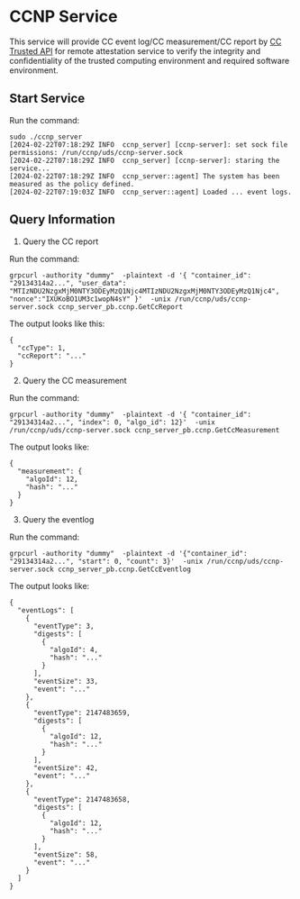 # CCNP Service

This service will provide CC event log/CC measurement/CC report by [CC Trusted API](https://github.com/cc-api/cc-trusted-api) for remote attestation service to verify the integrity and confidentiality of the trusted computing environment and required software environment.

## Start Service

Run the command:

```
sudo ./ccnp_server
[2024-02-22T07:18:29Z INFO  ccnp_server] [ccnp-server]: set sock file permissions: /run/ccnp/uds/ccnp-server.sock
[2024-02-22T07:18:29Z INFO  ccnp_server] [ccnp-server]: staring the service...
[2024-02-22T07:18:29Z INFO  ccnp_server::agent] The system has been measured as the policy defined.
[2024-02-22T07:19:03Z INFO  ccnp_server::agent] Loaded ... event logs.
```

## Query Information

1. Query the CC report

Run the command:

```
grpcurl -authority "dummy"  -plaintext -d '{ "container_id": "29134314a2...", "user_data": "MTIzNDU2NzgxMjM0NTY3ODEyMzQ1Njc4MTIzNDU2NzgxMjM0NTY3ODEyMzQ1Njc4", "nonce":"IXUKoBO1UM3c1wopN4sY" }'  -unix /run/ccnp/uds/ccnp-server.sock ccnp_server_pb.ccnp.GetCcReport
```

The output looks like this:

```
{
  "ccType": 1,
  "ccReport": "..."
}
```

2. Query the CC measurement

Run the command:

```
grpcurl -authority "dummy"  -plaintext -d '{ "container_id": "29134314a2...", "index": 0, "algo_id": 12}'  -unix /run/ccnp/uds/ccnp-server.sock ccnp_server_pb.ccnp.GetCcMeasurement
```

The output looks like:

```
{
  "measurement": {
    "algoId": 12,
    "hash": "..."
  }
}
```

3. Query the eventlog

Run the command:

```
grpcurl -authority "dummy"  -plaintext -d '{"container_id": "29134314a2...", "start": 0, "count": 3}'  -unix /run/ccnp/uds/ccnp-server.sock ccnp_server_pb.ccnp.GetCcEventlog
```

The output looks like:

```
{
  "eventLogs": [
    {
      "eventType": 3,
      "digests": [
        {
          "algoId": 4,
          "hash": "..."
        }
      ],
      "eventSize": 33,
      "event": "..."
    },
    {
      "eventType": 2147483659,
      "digests": [
        {
          "algoId": 12,
          "hash": "..."
        }
      ],
      "eventSize": 42,
      "event": "..."
    },
    {
      "eventType": 2147483658,
      "digests": [
        {
          "algoId": 12,
          "hash": "..."
        }
      ],
      "eventSize": 58,
      "event": "..."
    }
  ]
}
```
